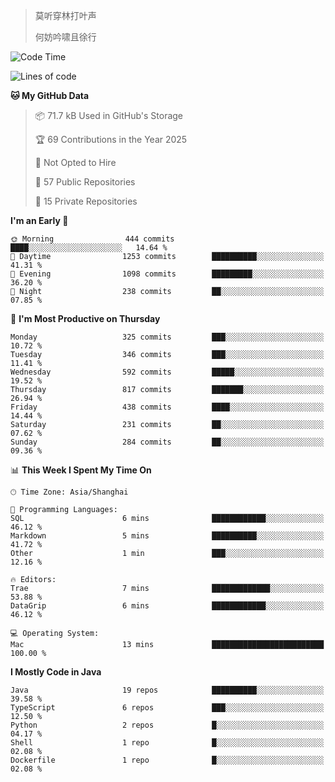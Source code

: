 > 莫听穿林打叶声
> 
> 何妨吟啸且徐行

<!-- ![Github Stats](https://github-readme-stats.vercel.app/api?username=catch6&count_private=true&show_icons=true&theme=gruvbox) -->

<!-- ![Top Langs](https://github-readme-stats.vercel.app/api/top-langs/?username=catch6&layout=compact) -->

<!--START_SECTION:waka-->
![Code Time](http://img.shields.io/badge/Code%20Time-2%2C291%20hrs%2039%20mins-blue)

![Lines of code](https://img.shields.io/badge/From%20Hello%20World%20I%27ve%20Written-9.4%20million%20lines%20of%20code-blue)

**🐱 My GitHub Data** 

> 📦 71.7 kB Used in GitHub's Storage 
 > 
> 🏆 69 Contributions in the Year 2025
 > 
> 🚫 Not Opted to Hire
 > 
> 📜 57 Public Repositories 
 > 
> 🔑 15 Private Repositories 
 > 
**I'm an Early 🐤** 

```text
🌞 Morning                444 commits         ████░░░░░░░░░░░░░░░░░░░░░   14.64 % 
🌆 Daytime                1253 commits        ██████████░░░░░░░░░░░░░░░   41.31 % 
🌃 Evening                1098 commits        █████████░░░░░░░░░░░░░░░░   36.20 % 
🌙 Night                  238 commits         ██░░░░░░░░░░░░░░░░░░░░░░░   07.85 % 
```
📅 **I'm Most Productive on Thursday** 

```text
Monday                   325 commits         ███░░░░░░░░░░░░░░░░░░░░░░   10.72 % 
Tuesday                  346 commits         ███░░░░░░░░░░░░░░░░░░░░░░   11.41 % 
Wednesday                592 commits         █████░░░░░░░░░░░░░░░░░░░░   19.52 % 
Thursday                 817 commits         ███████░░░░░░░░░░░░░░░░░░   26.94 % 
Friday                   438 commits         ████░░░░░░░░░░░░░░░░░░░░░   14.44 % 
Saturday                 231 commits         ██░░░░░░░░░░░░░░░░░░░░░░░   07.62 % 
Sunday                   284 commits         ██░░░░░░░░░░░░░░░░░░░░░░░   09.36 % 
```


📊 **This Week I Spent My Time On** 

```text
🕑︎ Time Zone: Asia/Shanghai

💬 Programming Languages: 
SQL                      6 mins              ████████████░░░░░░░░░░░░░   46.12 % 
Markdown                 5 mins              ██████████░░░░░░░░░░░░░░░   41.72 % 
Other                    1 min               ███░░░░░░░░░░░░░░░░░░░░░░   12.16 % 

🔥 Editors: 
Trae                     7 mins              █████████████░░░░░░░░░░░░   53.88 % 
DataGrip                 6 mins              ████████████░░░░░░░░░░░░░   46.12 % 

💻 Operating System: 
Mac                      13 mins             █████████████████████████   100.00 % 
```

**I Mostly Code in Java** 

```text
Java                     19 repos            ██████████░░░░░░░░░░░░░░░   39.58 % 
TypeScript               6 repos             ███░░░░░░░░░░░░░░░░░░░░░░   12.50 % 
Python                   2 repos             █░░░░░░░░░░░░░░░░░░░░░░░░   04.17 % 
Shell                    1 repo              █░░░░░░░░░░░░░░░░░░░░░░░░   02.08 % 
Dockerfile               1 repo              █░░░░░░░░░░░░░░░░░░░░░░░░   02.08 % 
```




<!--END_SECTION:waka-->
